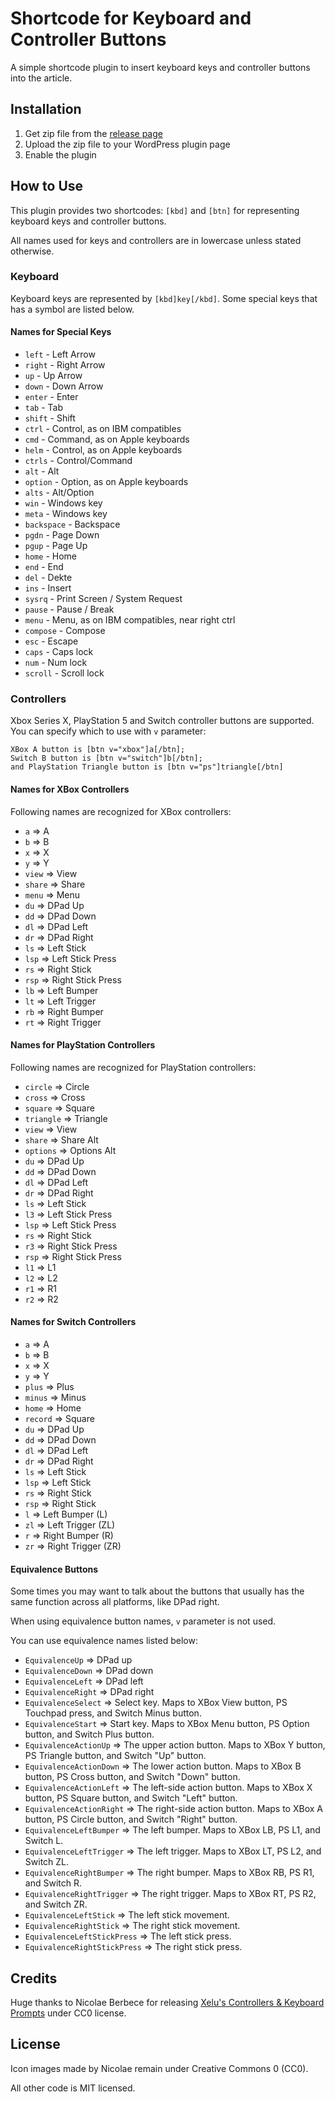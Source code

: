 # Shortcode for Keyboard and Controller Buttons

A simple shortcode plugin to insert keyboard keys
and controller buttons into the article.

## Installation

1. Get zip file from the [release page](https://github.com/dousha/wp-kbdctl/releases)
2. Upload the zip file to your WordPress plugin page
3. Enable the plugin

## How to Use

This plugin provides two shortcodes: `[kbd]` and `[btn]`
for representing keyboard keys and controller buttons.

All names used for keys and controllers are in lowercase 
unless stated otherwise.

### Keyboard

Keyboard keys are represented by `[kbd]key[/kbd]`.
Some special keys that has a symbol are listed below.

#### Names for Special Keys

* `left` - Left Arrow
* `right` - Right Arrow
* `up` - Up Arrow
* `down` - Down Arrow
* `enter` - Enter
* `tab` - Tab
* `shift` - Shift
* `ctrl` - Control, as on IBM compatibles
* `cmd` - Command, as on Apple keyboards
* `helm` - Control, as on Apple keyboards
* `ctrls` - Control/Command
* `alt` - Alt
* `option` - Option, as on Apple keyboards
* `alts` - Alt/Option
* `win` - Windows key
* `meta` - Windows key
* `backspace` - Backspace
* `pgdn` - Page Down
* `pgup` - Page Up
* `home` - Home
* `end` - End
* `del` - Dekte
* `ins` - Insert
* `sysrq` - Print Screen / System Request
* `pause` - Pause / Break
* `menu` - Menu, as on IBM compatibles, near right ctrl
* `compose` - Compose
* `esc` - Escape
* `caps` - Caps lock
* `num` - Num lock
* `scroll` - Scroll lock

### Controllers

Xbox Series X, PlayStation 5 and Switch controller 
buttons are supported. You can specify which to use 
with `v` parameter:

```
XBox A button is [btn v="xbox"]a[/btn];
Switch B button is [btn v="switch"]b[/btn];
and PlayStation Triangle button is [btn v="ps"]triangle[/btn]
```

#### Names for XBox Controllers

Following names are recognized for XBox controllers:

* `a` => A
* `b` => B
* `x` => X
* `y` => Y
* `view` => View
* `share` => Share
* `menu` => Menu
* `du` => DPad Up
* `dd` => DPad Down
* `dl` => DPad Left
* `dr` => DPad Right
* `ls` => Left Stick
* `lsp` => Left Stick Press
* `rs` => Right Stick
* `rsp` => Right Stick Press
* `lb` => Left Bumper
* `lt` => Left Trigger
* `rb` => Right Bumper
* `rt` => Right Trigger

#### Names for PlayStation Controllers

Following names are recognized for PlayStation controllers:

* `circle` => Circle
* `cross` => Cross
* `square` => Square
* `triangle` => Triangle
* `view` => View
* `share` => Share Alt
* `options` => Options Alt
* `du` => DPad Up
* `dd` => DPad Down
* `dl` => DPad Left
* `dr` => DPad Right
* `ls` => Left Stick
* `l3` => Left Stick Press
* `lsp` => Left Stick Press
* `rs` => Right Stick
* `r3` => Right Stick Press
* `rsp` => Right Stick Press
* `l1` => L1
* `l2` => L2
* `r1` => R1
* `r2` => R2

#### Names for Switch Controllers

* `a` => A
* `b` => B
* `x` => X
* `y` => Y
* `plus` => Plus
* `minus` => Minus
* `home` => Home
* `record` => Square
* `du` => DPad Up
* `dd` => DPad Down
* `dl` => DPad Left
* `dr` => DPad Right
* `ls` => Left Stick
* `lsp` => Left Stick
* `rs` => Right Stick
* `rsp` => Right Stick
* `l` => Left Bumper (L)
* `zl` => Left Trigger (ZL)
* `r` => Right Bumper (R)
* `zr` => Right Trigger (ZR)

#### Equivalence Buttons

Some times you may want to talk about the buttons that usually 
has the same function across all platforms, like DPad right.

When using equivalence button names, `v` parameter is not used.

You can use equivalence names listed below:

* `EquivalenceUp` => DPad up
* `EquivalenceDown` => DPad down
* `EquivalenceLeft` => DPad left
* `EquivalenceRight` => DPad right
* `EquivalenceSelect` => Select key. Maps to XBox View button, PS Touchpad press, and Switch Minus button.
* `EquivalenceStart` => Start key. Maps to XBox Menu button, PS Option button, and Switch Plus button.
* `EquivalenceActionUp` => The upper action button. Maps to XBox Y button, PS Triangle button, and Switch "Up" button.
* `EquivalenceActionDown` => The lower action button. Maps to XBox B button, PS Cross button, and Switch "Down" button.
* `EquivalenceActionLeft` => The left-side action button. Maps to XBox X button, PS Square button, and Switch "Left" button.
* `EquivalenceActionRight` => The right-side action button. Maps to XBox A button, PS Circle button, and Switch "Right" button.
* `EquivalenceLeftBumper` => The left bumper. Maps to XBox LB, PS L1, and Switch L.
* `EquivalenceLeftTrigger` => The left trigger. Maps to XBox LT, PS L2, and Switch ZL.
* `EquivalenceRightBumper` => The right bumper. Maps to XBox RB, PS R1, and Switch R.
* `EquivalenceRightTrigger` => The right trigger. Maps to XBox RT, PS R2, and Switch ZR.
* `EquivalenceLeftStick` => The left stick movement.
* `EquivalenceRightStick` => The right stick movement.
* `EquivalenceLeftStickPress` => The left stick press.
* `EquivalenceRightStickPress` => The right stick press.


## Credits

Huge thanks to Nicolae Berbece for releasing [Xelu's Controllers & Keyboard Prompts](https://thoseawesomeguys.com/prompts/) under CC0 license.

## License

Icon images made by Nicolae remain under Creative Commons 0 (CC0).

All other code is MIT licensed.
